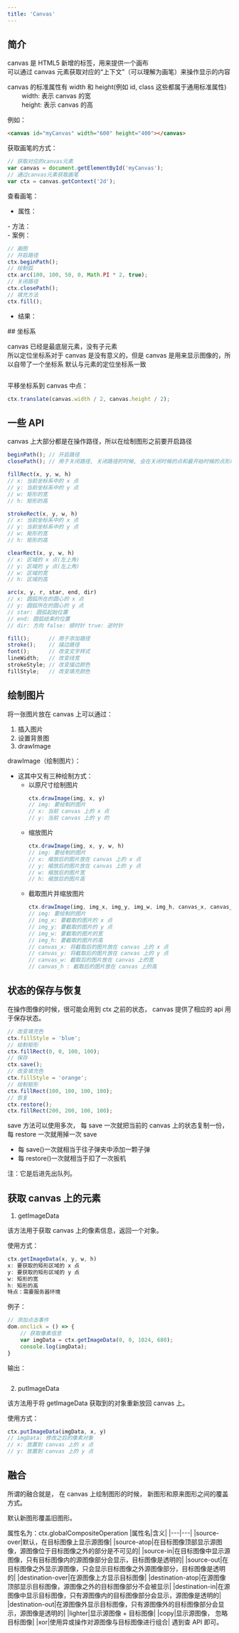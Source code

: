 ```yaml
---
title: 'Canvas'
---
```


## 简介

canvas 是 HTML5 新增的标签，用来提供一个画布 <br>
可以通过 canvas 元素获取对应的“上下文”（可以理解为画笔）来操作显示的内容 <br>

canvas 的标准属性有 width 和 height(例如 id, class 这些都属于通用标准属性) <br>
&emsp;&emsp; width: 表示 canvas 的宽 <br>
&emsp;&emsp; height: 表示 canvas 的高 <br>

例如：
```html
<canvas id="myCanvas" width="600" height="400"></canvas>
```

获取画笔的方式：
```js
// 获取对应的canvas元素
var canvas = document.getElementById('myCanvas');
// 通过canvas元素获取画笔
var ctx = canvas.getContext('2d');
```
查看画笔：
- 属性：
<center>
    <img src="https://mynotes-1257961174.cos.ap-beijing.myqcloud.com/youdaoNotes/html5-7/1.jpeg" alt="">
</center>
- 方法：
<center>
    <img src="https://mynotes-1257961174.cos.ap-beijing.myqcloud.com/youdaoNotes/html5-7/2.jpeg" alt="">
</center>
- 案例：

```js
// 画图
// 开启路径
ctx.beginPath();
// 绘制弧
ctx.arc(100, 100, 50, 0, Math.PI * 2, true);
// 关闭路径
ctx.closePath();
// 填充方法
ctx.fill();
```
- 结果：
<center>
    <img src="https://mynotes-1257961174.cos.ap-beijing.myqcloud.com/youdaoNotes/html5-7/3.jpeg" alt="">
</center>
## 坐标系

canvas 已经是最底层元素，没有子元素 <br>
所以定位坐标系对于 canvas 是没有意义的，但是 canvas 是用来显示图像的，所以自带了一个坐标系
默认与元素的定位坐标系一致
<center>
    <img src="https://mynotes-1257961174.cos.ap-beijing.myqcloud.com/youdaoNotes/html5-7/4.jpeg" alt="">
</center>

平移坐标系到 canvas 中点：
```js
ctx.translate(canvas.width / 2, canvas.height / 2);
```

## 一些 API

canvas 上大部分都是在操作路径，所以在绘制图形之前要开启路径
```js
beginPath(); // 开启路径
closePath(); // 用于关闭路径, 关闭路径的时候, 会在关闭时候的点和最开始时候的点形成一条线程
```
```js
fillRect(x, y, w, h)
// x: 当前坐标系中的 x 点
// y: 当前坐标系中的 y 点
// w: 矩形的宽
// h: 矩形的高
```
```js
strokeRect(x, y, w, h)
// x: 当前坐标系中的 x 点
// y: 当前坐标系中的 y 点
// w: 矩形的宽
// h: 矩形的高
```
```js
clearRect(x, y, w, h)
// x: 区域的 x 点(左上角)
// y: 区域的 y 点(左上角)
// w: 区域的宽
// h: 区域的高
```
```js
arc(x, y, r, star, end, dir)
// x: 圆弧所在的圆心的 x 点
// y: 圆弧所在的圆心的 y 点
// star: 圆弧起始位置
// end: 圆弧结束的位置
// dir: 方向 false: 顺时针 true: 逆时针
```
```js
fill();      // 用于添加路径
stroke();    // 描边路径
font();      // 改变文字样式
lineWidth;   // 改变线宽
strokeStyle; // 改变描边颜色
fillStyle;   // 改变填充颜色
```

## 绘制图片

将一张图片放在 canvas 上可以通过：
1. 插入图片
2. 设置背景图
3. drawImage

drawImage（绘制图片）：
- 这其中又有三种绘制方式：
  - 以原尺寸绘制图片
    ```js
    ctx.drawImage(img, x, y)
    // img: 要绘制的图片
    // x: 当前 canvas 上的 x 点
    // y: 当前 canvas 上的 y 的
    ```
  - 缩放图片
    ```js
    ctx.drawImage(img, x, y, w, h)
    // img: 要绘制的图片
    // x: 缩放后的图片放在 canvas 上的 x 点
    // y: 缩放后的图片放在 canvas 上的 y 点
    // w: 缩放后的图片宽
    // h: 缩放后的图片高
    ```
  - 截取图片并缩放图片
    ```js
    ctx.drawImage(img, img_x, img_y, img_w, img_h, canvas_x, canvas_y , canvas_w, canvas_h )
    // img: 要绘制的图片
    // img_x: 要截取的图片的 x 点
    // img_y: 要截取的图片的 y 点
    // img_w: 要截取的图片的宽
    // img_h: 要截取的图片的高
    // canvas_x: 将截取后的图片放在 canvas 上的 x 点
    // canvas_y: 将截取后的图片放在 canvas 上的 y 点
    // canvas_w: 截取后的图片放在 canvas 上的宽
    // canvas_h : 截取后的图片放在 canvas 上的高
    ```

## 状态的保存与恢复

在操作图像的时候，很可能会用到 ctx 之前的状态， canvas 提供了相应的 api 用于保存状态。<br>
```js
// 改变填充色
ctx.fillStyle = 'blue';
// 绘制矩形
ctx.fillRect(0, 0, 100, 100);
// 保存
ctx.save();
// 改变填充色
ctx.fillStyle = 'orange';
// 绘制矩形
ctx.fillRect(100, 100, 100, 100);
// 恢复
ctx.restore();
ctx.fillRect(200, 200, 100, 100);
```

save 方法可以使用多次， 每 save 一次就把当前的 canvas 上的状态复制一份， 每 restore 一次就用掉一次 save <br>
- 每 save()一次就相当于往子弹夹中添加一颗子弹
- 每 restore()一次就相当于扣了一次扳机

注：它是后进先出队列。

## 获取 canvas 上的元素

1. getImageData

该方法用于获取 canvas 上的像素信息，返回一个对象。

使用方式：
```js
ctx.getImageData(x, y, w, h)
x: 要获取的矩形区域的 x 点
y: 要获取的矩形区域的 y 点
w: 矩形的宽
h: 矩形的高
特点：需要服务器环境
```
例子：
```js
// 添加点击事件
dom.onclick = () => {
    // 获取像素信息
    var imgData = ctx.getImageData(0, 0, 1024, 680);
    console.log(imgData);
}
```
输出：
<center>
    <img src="https://mynotes-1257961174.cos.ap-beijing.myqcloud.com/youdaoNotes/html5-7/5.jpeg" alt="">
</center>

2. putImageData

该方法用于将 getImageData 获取到的对象重新放回 canvas 上。

使用方式：
```js
ctx.putImageData(imgData, x, y)
// imgData: 修改之后的像素对象
// x: 放置到 canvas 上的 x 点
// y: 放置到 canvas 上的 y 点
```

## 融合

所谓的融合就是， 在 canvas 上绘制图形的时候， 新图形和原来图形之间的覆盖方式。

默认新图形覆盖旧图形。

属性名为：ctx.globalCompositeOperation
|属性名|含义|
|---|---|
|source-over|默认，在目标图像上显示源图像|
|source-atop|在目标图像顶部显示源图像，源图像位于目标图像之外的部分是不可见的|
|source-in|在目标图像中显示源图像，只有目标图像内的源图像部分会显示，目标图像是透明的|
|source-out|在目标图像之外显示源图像，只会显示目标图像之外源图像部分，目标图像是透明的|
|destination-over|在源图像上方显示目标图像|
|destination-atop|在源图像顶部显示目标图像，源图像之外的目标图像部分不会被显示|
|destination-in|在源图像中显示目标图像，只有源图像内的目标图像部分会显示，源图像是透明的|
|destination-out|在源图像外显示目标图像，只有源图像外的目标图像部分会显示，源图像是透明的|
|lighter|显示源图像 + 目标图像|
|copy|显示源图像， 忽略目标图像|
|xor|使用异或操作对源图像与目标图像进行组合|
遇到查 API 即可。
